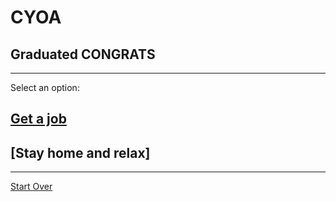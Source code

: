 # CYOA
## Graduated CONGRATS
---
Select an option:
## [Get a job](success/success.md)
## [Stay home and relax]
---
[Start Over](../home.md)